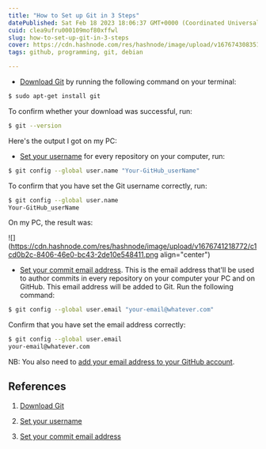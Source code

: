 ```yaml
---
title: "How to Set up Git in 3 Steps"
datePublished: Sat Feb 18 2023 18:06:37 GMT+0000 (Coordinated Universal Time)
cuid: clea9ufru000109mof80xffwl
slug: how-to-set-up-git-in-3-steps
cover: https://cdn.hashnode.com/res/hashnode/image/upload/v1676743083519/70e4aeca-18eb-44ac-970d-df75aef0ae1f.png
tags: github, programming, git, debian

---
```


* [Download Git](https://git-scm.com/download/linux#:~:text=Debian/Ubuntu,of%20Debian/Ubuntu) by running the following command on your terminal:
    

```Bash
$ sudo apt-get install git
```

To confirm whether your download was successful, run:

```Bash
$ git --version
```

Here's the output I got on my PC:

* [Set your username](https://docs.github.com/en/get-started/getting-started-with-git/setting-your-username-in-git) for every repository on your computer, run:
    

```Bash
$ git config --global user.name "Your-GitHub_userName"
```

To confirm that you have set the Git username correctly, run:

```Bash
$ git config --global user.name
Your-GitHub_userName
```

On my PC, the result was:

![](https://cdn.hashnode.com/res/hashnode/image/upload/v1676741218772/c1cd0b2c-8406-46e0-bc43-2de10e548411.png align="center")

* [Set your commit email address](https://docs.github.com/en/account-and-profile/setting-up-and-managing-your-personal-account-on-github/managing-email-preferences/setting-your-commit-email-address). This is the email address that'll be used to author commits in every repository on your computer your PC and on GitHub. This email address will be added to Git. Run the following command:
    

```Bash
$ git config --global user.email "your-email@whatever.com"
```

Confirm that you have set the email address correctly:

```Bash
$ git config --global user.email
your-email@whatever.com
```

NB: You also need to [add your email address to your GitHub account](https://docs.github.com/en/account-and-profile/setting-up-and-managing-your-personal-account-on-github/managing-email-preferences/adding-an-email-address-to-your-github-account).

## References

1. [Download Git](https://git-scm.com/download/linux#:~:text=Debian/Ubuntu,of%20Debian/Ubuntu)
    
2. [Set your username](https://docs.github.com/en/get-started/getting-started-with-git/setting-your-username-in-git)
    
3. [Set your commit email address](https://docs.github.com/en/account-and-profile/setting-up-and-managing-your-personal-account-on-github/managing-email-preferences/setting-your-commit-email-address)